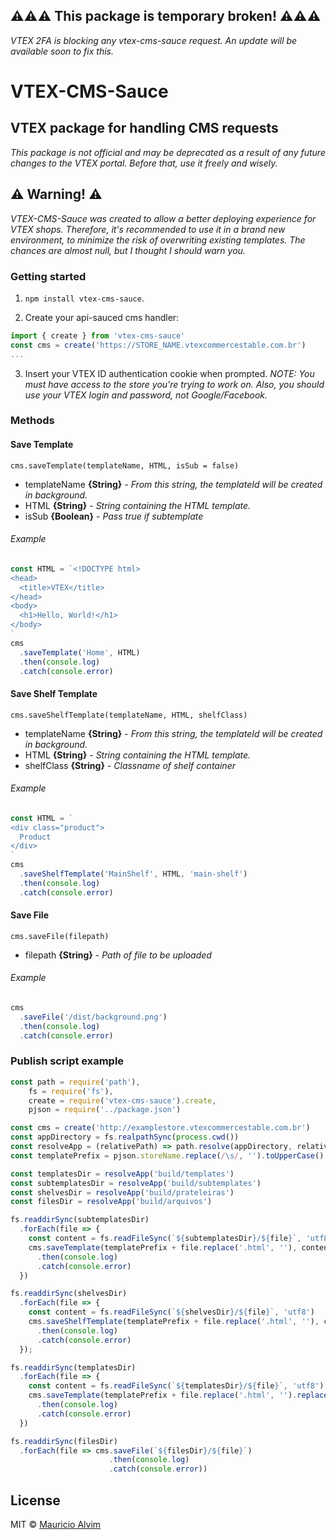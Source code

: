 ## :warning::warning::warning: This package is temporary broken! :warning::warning::warning:

*VTEX 2FA is blocking any vtex-cms-sauce request. An update will be available soon to fix this.*


VTEX-CMS-Sauce
==============
VTEX package for handling CMS requests
--------------------------------------
*This package is not official and may be deprecated as a result of any future changes to the VTEX portal. Before that, use it freely and wisely.*

## :warning: Warning! :warning:
*VTEX-CMS-Sauce was created to allow a better deploying experience for VTEX shops. Therefore, it's recommended to use it in a brand new environment, to minimize the risk of overwriting existing templates. The chances are almost null, but I thought I should warn you.*

### Getting started
1. `npm install vtex-cms-sauce`.


2. Create your api-sauced cms handler:
```javascript
import { create } from 'vtex-cms-sauce'
const cms = create('https://STORE_NAME.vtexcommercestable.com.br')
...
```

3. Insert your VTEX ID authentication cookie when prompted.
*NOTE: You must have access to the store you're trying to work on. Also, you should use your VTEX login and password, not Google/Facebook.*

### Methods

#### Save Template
`cms.saveTemplate(templateName, HTML, isSub = false)`
* templateName **{String}** - *From this string, the templateId will be created in background.*
* HTML **{String}** - *String containing the HTML template.*
* isSub **{Boolean}** - *Pass true if subtemplate*

###### Example
```javascript
const HTML = `<!DOCTYPE html>
<head>
  <title>VTEX</title>
</head>
<body>
  <h1>Hello, World!</h1>
</body>
`
cms
  .saveTemplate('Home', HTML)
  .then(console.log)
  .catch(console.error)
```

#### Save Shelf Template
`cms.saveShelfTemplate(templateName, HTML, shelfClass)`
* templateName **{String}** - *From this string, the templateId will be created in background.*
* HTML **{String}** - *String containing the HTML template.*
* shelfClass **{String}** - *Classname of shelf container*

###### Example
```javascript
const HTML = `
<div class="product">
  Product
</div>
`
cms
  .saveShelfTemplate('MainShelf', HTML, 'main-shelf')
  .then(console.log)
  .catch(console.error)
```

#### Save File
`cms.saveFile(filepath)`
* filepath **{String}** - *Path of file to be uploaded*

###### Example
```javascript
cms
  .saveFile('/dist/background.png')
  .then(console.log)
  .catch(console.error)
```

### Publish script example
```javascript
const path = require('path'),
    fs = require('fs'),
    create = require('vtex-cms-sauce').create,
    pjson = require('../package.json')

const cms = create('http://examplestore.vtexcommercestable.com.br')
const appDirectory = fs.realpathSync(process.cwd())
const resolveApp = (relativePath) => path.resolve(appDirectory, relativePath)
const templatePrefix = pjson.storeName.replace(/\s/, '').toUpperCase() + '-'

const templatesDir = resolveApp('build/templates')
const subtemplatesDir = resolveApp('build/subtemplates')
const shelvesDir = resolveApp('build/prateleiras')
const filesDir = resolveApp('build/arquivos')

fs.readdirSync(subtemplatesDir)
  .forEach(file => {
    const content = fs.readFileSync(`${subtemplatesDir}/${file}`, 'utf8')
    cms.saveTemplate(templatePrefix + file.replace('.html', ''), content, true)
      .then(console.log)
      .catch(console.error)
  })

fs.readdirSync(shelvesDir)
  .forEach(file => {
    const content = fs.readFileSync(`${shelvesDir}/${file}`, 'utf8')
    cms.saveShelfTemplate(templatePrefix + file.replace('.html', ''), content)
      .then(console.log)
      .catch(console.error)
  });

fs.readdirSync(templatesDir)
  .forEach(file => {
    const content = fs.readFileSync(`${templatesDir}/${file}`, 'utf8')
    cms.saveTemplate(templatePrefix + file.replace('.html', '').replace('index', 'Home'), content)
      .then(console.log)
      .catch(console.error)
  })

fs.readdirSync(filesDir)
  .forEach(file => cms.saveFile(`${filesDir}/${file}`)
                      .then(console.log)
                      .catch(console.error))
```

## License
MIT © [Mauricio Alvim](https://github.com/alvimm)
